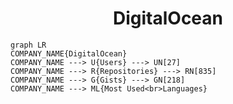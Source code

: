 <h1 align="center">DigitalOcean</h1>

```mermaid
graph LR
COMPANY_NAME{DigitalOcean}
COMPANY_NAME ---> U{Users} ---> UN[27]
COMPANY_NAME ---> R{Repositories} ---> RN[835]
COMPANY_NAME ---> G{Gists} ---> GN[218]
COMPANY_NAME ---> ML{Most Used<br>Languages}
```
